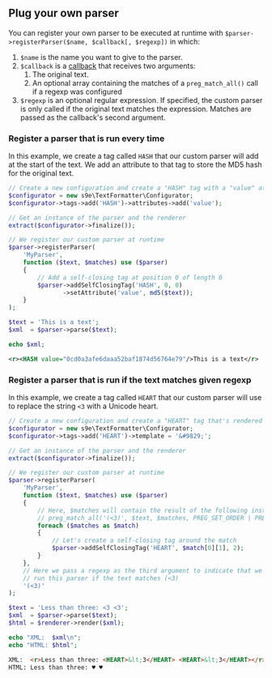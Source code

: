 <h2>Plug your own parser</h2>

You can register your own parser to be executed at runtime with `$parser->registerParser($name, $callback[, $regexp])` in which:

 1. `$name` is the name you want to give to the parser.
 2. `$callback` is a [callback](http://php.net/manual/en/language.types.callable.php) that receives two arguments:
     1. The original text.
     2. An optional array containing the matches of a `preg_match_all()` call if a regexp was configured
 3. `$regexp` is an optional regular expression. If specified, the custom parser is only called if the original text matches the expression. Matches are passed as the callback's second argument.

### Register a parser that is run every time

In this example, we create a tag called `HASH` that our custom parser will add at the start of the text. We add an attribute to that tag to store the MD5 hash for the original text.

```php
// Create a new configuration and create a "HASH" tag with a "value" attribute
$configurator = new s9e\TextFormatter\Configurator;
$configurator->tags->add('HASH')->attributes->add('value');

// Get an instance of the parser and the renderer
extract($configurator->finalize());

// We register our custom parser at runtime
$parser->registerParser(
	'MyParser',
	function ($text, $matches) use ($parser)
	{
		// Add a self-closing tag at position 0 of length 0
		$parser->addSelfClosingTag('HASH', 0, 0)
		       ->setAttribute('value', md5($text));
	}
);

$text = 'This is a text';
$xml  = $parser->parse($text);

echo $xml;
```
```xml
<r><HASH value="0cd0a3afe6daaa52baf1874d56764e79"/>This is a text</r>
```

### Register a parser that is run if the text matches given regexp

In this example, we create a tag called `HEART` that our custom parser will use to replace the string `<3` with a Unicode heart.

```php
// Create a new configuration and create a "HEART" tag that's rendered as a Unicode character
$configurator = new s9e\TextFormatter\Configurator;
$configurator->tags->add('HEART')->template = '&#9829;';

// Get an instance of the parser and the renderer
extract($configurator->finalize());

// We register our custom parser at runtime
$parser->registerParser(
	'MyParser',
	function ($text, $matches) use ($parser)
	{
		// Here, $matches will contain the result of the following instruction:
		// preg_match_all('(<3)', $text, $matches, PREG_SET_ORDER | PREG_OFFSET_CAPTURE)
		foreach ($matches as $match)
		{
			// Let's create a self-closing tag around the match
			$parser->addSelfClosingTag('HEART', $match[0][1], 2);
		}
	},
	// Here we pass a regexp as the third argument to indicate that we only want to
	// run this parser if the text matches (<3)
	'(<3)'
);

$text = 'Less than three: <3 <3';
$xml  = $parser->parse($text);
$html = $renderer->render($xml);

echo "XML:  $xml\n";
echo "HTML: $html";
```
```html
XML:  <r>Less than three: <HEART>&lt;3</HEART> <HEART>&lt;3</HEART></r>
HTML: Less than three: ♥ ♥
```
